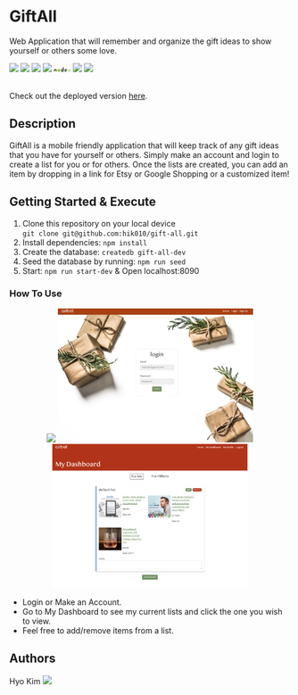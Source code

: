 # GiftAll

Web Application that will remember and organize the gift ideas to show yourself or others some love.
<br>

<div align="left">
<img width="30" src="https://raw.githubusercontent.com/gilbarbara/logos/master/logos/javascript.svg"/>
<img width="30" src="https://raw.githubusercontent.com/gilbarbara/logos/master/logos/react.svg"/>
<img width="30" src="https://raw.githubusercontent.com/gilbarbara/logos/master/logos/redux.svg"/>
<img width="30" src="https://raw.githubusercontent.com/gilbarbara/logos/master/logos/bootstrap.svg"/>
<img width="30" src="https://raw.githubusercontent.com/gilbarbara/logos/master/logos/nodejs.svg"/>
<img width="30" src="https://raw.githubusercontent.com/gilbarbara/logos/master/logos/python.svg"/>
<img width="30" src="https://img.icons8.com/color/48/000000/postgreesql.png"/>
</div>
<br>

Check out the deployed version [here](https://giftideas.work/).

## Description

GiftAll is a mobile friendly application that will keep track of any gift ideas that you have for yourself or others. Simply make an account and login to create a list for you or for others. Once the lists are created, you can add an item by dropping in a link for Etsy or Google Shopping or a customized item!

## Getting Started & Execute

1. Clone this repository on your local device <br>`git clone git@github.com:hik010/gift-all.git`
2. Install dependencies: `npm install`
3. Create the database: `createdb gift-all-dev`
4. Seed the database by running: `npm run seed`
5. Start: `npm run start-dev` & Open localhost:8090

### How To Use

<div align="center">
<img width="350" src="./public/screenshots/home.png">
<img width="350" src="./public/screenshots/login.png">
<img width="350" src="./public/screenshots/dashboard.png">
</div>

- Login or Make an Account.
- Go to My Dashboard to see my current lists and click the one you wish to view.
- Feel free to add/remove items from a list.

<!-- ## Help

Any advise for common problems or issues.

```
command to run if program contains helper info
``` -->

## Authors

Hyo Kim
[<img width="30" src="https://raw.githubusercontent.com/gilbarbara/logos/master/logos/linkedin.svg"/>](https://www.linkedin.com/in/hyo-kim/)
